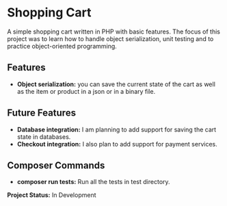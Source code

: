 # Shopping Cart

A simple shopping cart written in PHP with basic features. The focus of this project was to learn how to handle object serialization, unit testing and to practice object-oriented programming.

## Features

- **Object serialization:** you can save the current state of the cart as well as the item or product in a json or in a binary file.

## Future Features

- **Database integration:** I am planning to add support for saving the cart state in databases.
- **Checkout integration:** I also plan to add support for payment services.

## Composer Commands

- **composer run tests:** Run all the tests in test directory.

**Project Status:** In Development
